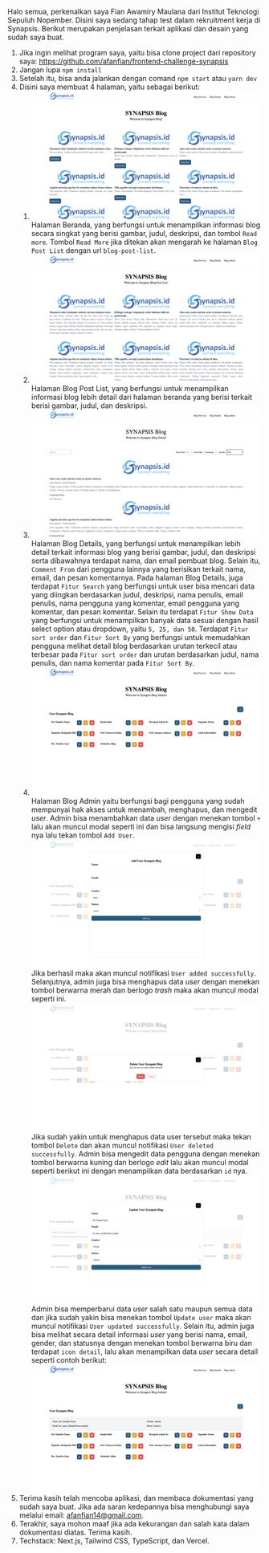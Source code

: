 Halo semua, perkenalkan saya Fian Awamiry Maulana dari Institut Teknologi Sepuluh Nopember. Disini saya sedang tahap test dalam rekruitment kerja di Synapsis. Berikut merupakan penjelasan terkait aplikasi dan desain yang sudah saya buat.

1. Jika ingin melihat program saya, yaitu bisa clone project dari repository saya: https://github.com/afanfian/frontend-challenge-synapsis
2. Jangan lupa `npm install`
3. Setelah itu, bisa anda jalankan dengan comand `npm start` atau `yarn dev`
4. Disini saya membuat 4 halaman, yaitu sebagai berikut:
   1. ![Alt text](image.png)Halaman Beranda, yang berfungsi untuk menampilkan informasi blog secara singkat yang berisi gambar, judul, deskripsi, dan tombol `Read more`. Tombol `Read More` jika ditekan akan mengarah ke halaman `Blog Post List` dengan url `blog-post-list`.
   2. ![Alt text](image-1.png)Halaman Blog Post List, yang berfungsi untuk menampilkan informasi blog lebih detail dari halaman beranda yang berisi terkait berisi gambar, judul, dan deskripsi.
   3. ![Alt text](image-2.png)Halaman Blog Details, yang berfungsi untuk menampilkan lebih detail terkait informasi blog yang berisi gambar, judul, dan deskripsi serta dibawahnya terdapat nama, dan email pembuat blog. Selain itu, `Comment From` dari pengguna lainnya yang berisikan terkait nama, email, dan pesan komentarnya. Pada halaman Blog Details, juga terdapat `Fitur Search` yang berfungsi untuk user bisa mencari data yang diingkan berdasarkan judul, deskripsi, nama penulis, email penulis, nama pengguna yang komentar, email pengguna yang komentar, dan pesan komentar. Selain itu terdapat `Fitur Show Data` yang berfungsi untuk menampilkan banyak data sesuai dengan hasil select option atau dropdown, yaitu `5, 25, dan 50`. Terdapat `Fitur sort order` dan `Fitur Sort By` yang berfungsi untuk memudahkan pengguna melihat detail blog berdasarkan urutan terkecil atau terbesar pada `Fitur sort order` dan urutan berdasarkan judul, nama penulis, dan nama komentar pada `Fitur Sort By`.
   4. ![Alt text](image-5.png) Halaman Blog Admin yaitu berfungsi bagi pengguna yang sudah mempunyai hak akses untuk menambah, menghapus, dan mengedit _user_. Admin bisa menambahkan data _user_ dengan menekan tombol `+` lalu akan muncul modal seperti ini dan bisa langsung mengisi _field_ nya lalu tekan tombol `Add User`. ![Alt text](image-6.png) Jika berhasil maka akan muncul notifikasi `User added successfully`. Selanjutnya, admin juga bisa menghapus data _user_ dengan menekan tombol berwarna merah dan berlogo _trash_ maka akan muncul modal seperti ini. ![Alt text](image-7.png) Jika sudah yakin untuk menghapus data user tersebut maka tekan tombol `Delete` dan akan muncul notifikasi `User deleted successfully`. Admin bisa mengedit data pengguna dengan menekan tombol berwarna kuning dan berlogo _edit_ lalu akan muncul modal seperti berikut ini dengan menampilkan data berdasarkan `id` nya.![Alt text](image-8.png) Admin bisa memperbarui data _user_ salah satu maupun semua data dan jika sudah yakin bisa menekan tombol `Update user` maka akan muncul notifikasi `User updated successfully`. Selain itu, admin juga bisa melihat secara detail informasi _user_ yang berisi nama, email, gender, dan statusnya dengan menekan tombol berwarna biru dan terdapat `icon detail`, lalu akan menampilkan data _user_ secara detail seperti contoh berikut:![Alt text](image-9.png)
5. Terima kasih telah mencoba aplikasi, dan membaca dokumentasi yang sudah saya buat. Jika ada saran kedepannya bisa menghubungi saya melalui email: afanfian14@gmail.com.
6. Terakhir, saya mohon maaf jika ada kekurangan dan salah kata dalam dokumentasi diatas. Terima kasih.
7. Techstack: Next.js, Tailwind CSS, TypeScript, dan Vercel.
